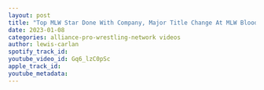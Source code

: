 ```yaml
---
layout: post
title: "Top MLW Star Done With Company, Major Title Change At MLW Blood and Thunder Event"
date: 2023-01-08
categories: alliance-pro-wrestling-network videos
author: lewis-carlan
spotify_track_id: 
youtube_video_id: Gq6_lzC0pSc
apple_track_id: 
youtube_metadata: 
---
```

